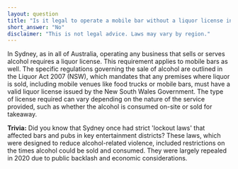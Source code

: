 ```yaml
---
layout: question
title: "Is it legal to operate a mobile bar without a liquor license in Sydney?"
short_answer: "No"
disclaimer: "This is not legal advice. Laws may vary by region."
---
```


In Sydney, as in all of Australia, operating any business that sells or serves alcohol requires a liquor license. This requirement applies to mobile bars as well. The specific regulations governing the sale of alcohol are outlined in the Liquor Act 2007 (NSW), which mandates that any premises where liquor is sold, including mobile venues like food trucks or mobile bars, must have a valid liquor license issued by the New South Wales Government. The type of license required can vary depending on the nature of the service provided, such as whether the alcohol is consumed on-site or sold for takeaway.

**Trivia:** Did you know that Sydney once had strict 'lockout laws' that affected bars and pubs in key entertainment districts? These laws, which were designed to reduce alcohol-related violence, included restrictions on the times alcohol could be sold and consumed. They were largely repealed in 2020 due to public backlash and economic considerations.

